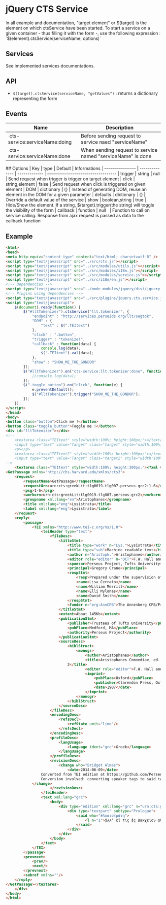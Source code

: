 jQuery CTS Service 
===

In all example and documentation, "target element" or $(target) is the element on which ctsService have been started. To start a service on a given container - thus filling it with the form -, use the following expression : `$(element).ctsService(serviceName, options)`

## Services

See implemented services documentations.

## API

- `$(target).ctsService(serviceName, "getValues")` : returns a dictionary representing the form

## Events

| Name                   | Description
|-------------------------------|---------------------------------
| cts-service:serviceName:doing | Before sending request to service naed "serviceName"
| cts-service:serviceName:done  | When sending request to service named "serviceName" is done

## Options
| Key              | type           | Default       | Informations
| ---------------- | -------------- | ------------- | -----------------------------------
| trigger          | string         | null          | Send request when trigger is trigger on target element
| click            | string,element | false         | Send request when click is triggered on given element
| DOM              | dictionary     | {}            | Instead of generating DOM, reuse an element in the DOM for a given parameter
| defaults         | dictionary     | {}            | Override a default value of the service
| show             | boolean,string | true          | Hide/Show the element. If a string, $(target).trigger(the string) will toggle the visibility of the form
| callback         | function       | null          | Function to call on service calling. Response from ajax request is passed as data to the callback function

## Example 

```html
<html>
<head>
<meta http-equiv="content-type" content="text/html; charset=utf-8" />
<script type="text/javascript" src="../src/cts.js"></script>
<script type="text/javascript" src="../src/modules/utils.js"></script>
<script type="text/javascript" src="../src/modules/i18n.js"></script>
<script type="text/javascript" src="../src/modules/service.js"></script>
<script type="text/javascript" src="../src/i18n/en.js"></script>
<!-- Dependencies -->
<script type="text/javascript" src="../node_modules/jquery/dist/jquery.min.js"></script>
<!-- Plugins using dependencies -->
<script type="text/javascript" src="../src/plugins/jquery.cts.service.js"></script>
<script type="text/javascript">
	$(document).ready(function() {
		$("#lltTokenizer").ctsService("llt.tokenizer", {
			"endpoint" : "http://services.perseids.org/llt/segtok",
			"DOM" : {
				"text" : $(".TEItext")
			},
			"click" : ".button",
			"trigger" : "tokenize!",
			"callback" : function(data) {
				console.log(data);
				$(".TEItext").val(data);
			},
			"show" : "SHOW_ME_THE_GONDOR"
		});
		$("#lltTokenizer").on("cts-service:llt.tokenizer:done", function() {
			//console.log(data);
		});
		$(".toggle_button").on("click", function(e) {
			e.preventDefault();
			$("#lltTokenizer").trigger("SHOW_ME_THE_GONDOR");
		});
	});
</script>
</head>
<body>
<button class="button">Click me !</button> 
<button class="toggle_button">Toggle me !</button>
<div id="lltTokenizer"></div>
<!--
	<textarea class="TEItext" style="width:100%; height:100px;"></textarea>
	<input type="text" value="Target" class="target" style="width:100%;" />
	<p></p>
	<textarea class="TEItext2" style="width:100%; height:100px;"></textarea>
	<input type="text" value="Target" class="target2" style="width:100%;" />
-->
	<textarea class="TEItext" style="width:100%; height:300px;"><?xml version="1.0" encoding="UTF-8"?>
<GetPassage xmlns="http://chs.harvard.edu/xmlns/cts3">
    <request>
        <requestName>GetPassage</requestName>
        <requestUrn>urn:cts:greekLit:tlg0019.tlg007.perseus-grc2:1-6</requestUrn>
        <psg>1-6</psg>
        <workurn>urn:cts:greekLit:tlg0019.tlg007.perseus-grc2</workurn>
        <groupname xml:lang="en">Aristophanes</groupname>
        <title xml:lang="eng">Lysistrata</title>
        <label xml:lang="eng">Lysistrata</label>
    </request>
    <reply>
        <passage>
            <TEI xmlns="http://www.tei-c.org/ns/1.0">
                <teiHeader type="text">
                    <fileDesc>
                        <titleStmt>
                            <title type="work" n="Lys.">Lysistrata</title>
                            <title type="sub">Machine readable text</title>
                            <author n="Aristoph.">Aristophanes</author>
                            <editor role="editor" n="OCT">F.W. Hall and W.M. Geldart</editor>
                            <sponsor>Perseus Project, Tufts University</sponsor>
                            <principal>Gregory Crane</principal>
                            <respStmt>
                                <resp>Prepared under the supervision of</resp>
                                <name>Lisa Cerrato</name>
                                <name>William Merrill</name>
                                <name>Elli Mylonas</name>
                                <name>David Smith</name>
                            </respStmt>
                            <funder n="org:AnnCPB">The Annenberg CPB/Project</funder>
                        </titleStmt>
                        <extent>About 145Kb</extent>
                        <publicationStmt>
                            <publisher>Trustees of Tufts University</publisher>
                            <pubPlace>Medford, MA</pubPlace>
                            <authority>Perseus Project</authority>
                        </publicationStmt>
                        <sourceDesc>
                            <biblStruct>
                                <monogr>
                                    <author>Aristophanes</author>
                                    <title>Aristophanes Comoediae, ed. F.W. Hall and W.M. Geldart, vol.
							2</title>
                                    <editor role="editor">F.W. Hall and W.M. Geldart</editor>
                                    <imprint>
                                        <pubPlace>Oxford</pubPlace>
                                        <publisher>Clarendon Press, Oxford</publisher>
                                        <date>1907</date>
                                    </imprint>
                                </monogr>
                            </biblStruct>
                        </sourceDesc>
                    </fileDesc>
                    <encodingDesc>
                        <refsDecl>
                            <refState unit="line"/>
                        </refsDecl>
                    </encodingDesc>
                    <profileDesc>
                        <langUsage>
                            <language ident="grc">Greek</language>
                        </langUsage>
                    </profileDesc>
                    <revisionDesc>
                        <change who="Bridget Almas">
                            <date>2014-06-09</date>
				Converted from TEI edition at https://github.com/PerseusDL/canonical/blob/master/CTS_XML_TEI/perseus/greekLit/tlg0019/tlg006/tlg0019.tlg007.perseus-grc1.xml
				Conversion involved: converting speaker tags to said tags, adding line numbers, converting div1 and div2 to divs.				
			</change>
                    </revisionDesc>
                </teiHeader>
                <text xml:lang="grc">
                    <body>
                        <div type="edition" xml:lang="grc" n="urn:cts:greekLit:tlg0019.tlg007.perseus-grc2">
                            <div type="textpart" subtype="Prologue">
                                <said who="#Λυσιστράτη">
                                    <l n="1">ἀλλʼ εἴ τις ἐς Βακχεῖον αὐτὰς ἐκάλεσεν,</l>
                                </said>
                            </div>
                        </div>
                    </body>
                </text>
            </TEI>
        </passage>
        <prevnext>
            <prev/>
            <next/>
        </prevnext>
        <subref xmlns=""/>
    </reply>
</GetPassage></textarea>
	</div>
</body>
</html>
```